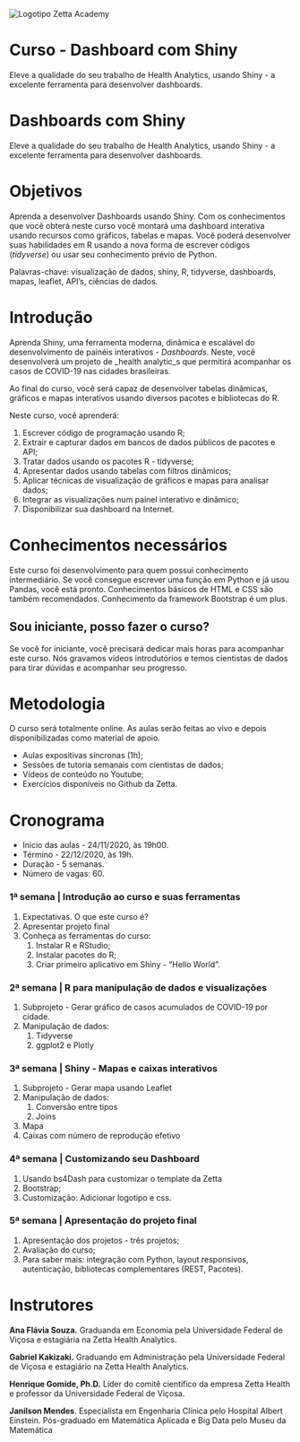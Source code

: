 ![Logotipo Zetta Academy](https://raw.githubusercontent.com/zetta-health/curso-dashboards-com-shiny/master/assets/repository-course-social-preview.png)

# Curso - Dashboard com Shiny

Eleve a qualidade do seu trabalho de Health Analytics, usando Shiny - a excelente ferramenta para desenvolver dashboards.


# Dashboards com Shiny

Eleve a qualidade do seu trabalho de Health Analytics, usando Shiny - a excelente ferramenta para desenvolver dashboards.


# Objetivos

Aprenda a desenvolver Dashboards usando Shiny. Com os conhecimentos que você obterá neste curso você montará uma dashboard interativa usando recursos como gráficos, tabelas e mapas. Você poderá desenvolver suas habilidades em R usando a nova forma de escrever códigos (_tidyverse_) ou usar seu conhecimento prévio de Python.

Palavras-chave: visualização de dados, shiny, R, tidyverse, dashboards, mapas, leaflet, API’s, ciências de dados.


# Introdução

Aprenda Shiny, uma ferramenta moderna, dinâmica e escalável do desenvolvimento de painéis interativos - _Dashboards_. Neste, você desenvolverá um projeto de _health analytic_s que permitirá acompanhar os casos de COVID-19 nas cidades brasileiras. 

Ao final do curso, você será capaz de desenvolver tabelas dinâmicas, gráficos e mapas interativos usando diversos pacotes e bibliotecas do R.

Neste curso, você aprenderá:

1. Escrever código de programação usando R;
2. Extrair e capturar dados em bancos de dados públicos de pacotes e API;
3. Tratar dados usando os pacotes R - tidyverse;
4. Apresentar dados usando tabelas com filtros dinâmicos;
5. Aplicar técnicas de visualização de gráficos e mapas para analisar dados;
6. Integrar as visualizações num painel interativo e dinâmico;
7. Disponibilizar sua dashboard na Internet.


# Conhecimentos necessários

Este curso foi desenvolvimento para quem possui conhecimento intermediário. Se você consegue escrever uma função em Python e já usou Pandas, você está pronto. Conhecimentos básicos de HTML e CSS são também recomendados. Conhecimento da framework Bootstrap é um plus. 


## Sou iniciante, posso fazer o curso?

Se você for iniciante, você precisará dedicar mais horas para acompanhar este curso. Nós gravamos vídeos introdutórios e temos cientistas de dados para tirar dúvidas e acompanhar seu progresso.


# Metodologia

O curso será totalmente online. As aulas serão feitas ao vivo e depois disponibilizadas como material de apoio.



*   Aulas expositivas síncronas (1h);
*   Sessões de tutoria semanais com cientistas de dados;
*   Vídeos de conteúdo no Youtube;
*   Exercícios disponíveis no Github da Zetta.


# Cronograma



*   Início das aulas - 24/11/2020, às 19h00.
*   Término - 22/12/2020, às 19h.
*   Duração - 5 semanas.
*   Número de vagas: 60.


### 1ª semana | Introdução ao curso e suas ferramentas



1. Expectativas. O que este curso é?
2. Apresentar projeto final
3. Conheça as ferramentas do curso: 
    1. Instalar R e RStudio;
    2. Instalar pacotes do R;
    3. Criar primeiro aplicativo em Shiny - “Hello World”.


### 2ª semana | R para manipulação de dados e visualizações
1. Subprojeto - Gerar gráfico de casos acumulados de COVID-19 por cidade.
2. Manipulação de dados:
    1. Tidyverse
    2. ggplot2 e Plotly


### 3ª semana | Shiny - Mapas e caixas interativos


1. Subprojeto - Gerar mapa usando Leaflet
2. Manipulação de dados:
    1. Conversão entre tipos
    2. Joins
3. Mapa
4. Caixas com número de reprodução efetivo


### 4ª semana | Customizando seu Dashboard

1. Usando bs4Dash para customizar o template da Zetta
2. Bootstrap;
3. Customização: Adicionar logotipo e css.


### 5ª semana | Apresentação do projeto final

1. Apresentação dos projetos - três projetos;
2. Avaliação do curso;
3. Para saber mais: integração com Python, layout responsivos, autenticação, bibliotecas complementares (REST, Pacotes).


# Instrutores

**Ana Flávia Souza.** Graduanda em Economia pela Universidade Federal de Viçosa e estagiária na Zetta Health Analytics.

**Gabriel Kakizaki.** Graduando em Administração pela Universidade Federal de Viçosa e estagiário na Zetta Health Analytics.

**Henrique Gomide, Ph.D.**  Líder do comitê científico da empresa Zetta Health e professor da Universidade Federal de Viçosa.

**Janilson Mendes**. Especialista em Engenharia Clínica pelo Hospital Albert Einstein. Pós-graduado em Matemática Aplicada e Big Data pelo Museu da Matemática
